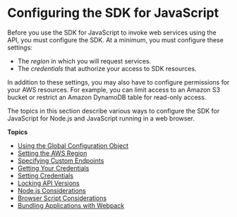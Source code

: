 # Configuring the SDK for JavaScript<a name="configuring-the-jssdk"></a>

Before you use the SDK for JavaScript to invoke web services using the API, you must configure the SDK\. At a minimum, you must configure these settings:
+ The *region* in which you will request services\.
+ The *credentials* that authorize your access to SDK resources\.

In addition to these settings, you may also have to configure permissions for your AWS resources\. For example, you can limit access to an Amazon S3 bucket or restrict an Amazon DynamoDB table for read\-only access\.

The topics in this section describe various ways to configure the SDK for JavaScript for Node\.js and JavaScript running in a web browser\.

**Topics**
+ [Using the Global Configuration Object](global-config-object.md)
+ [Setting the AWS Region](setting-region.md)
+ [Specifying Custom Endpoints](specifying-endpoints.md)
+ [Getting Your Credentials](getting-your-credentials.md)
+ [Setting Credentials](setting-credentials.md)
+ [Locking API Versions](locking-api-versions.md)
+ [Node\.js Considerations](node-js-considerations.md)
+ [Browser Script Considerations](browser-js-considerations.md)
+ [Bundling Applications with Webpack](webpack.md)